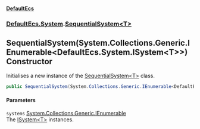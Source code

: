 #### [DefaultEcs](./index.md 'index')
### [DefaultEcs.System](./DefaultEcs-System.md 'DefaultEcs.System').[SequentialSystem&lt;T&gt;](./DefaultEcs-System-SequentialSystem-T-.md 'DefaultEcs.System.SequentialSystem&lt;T&gt;')
## SequentialSystem(System.Collections.Generic.IEnumerable&lt;DefaultEcs.System.ISystem&lt;T&gt;&gt;) Constructor
Initialises a new instance of the [SequentialSystem&lt;T&gt;](./DefaultEcs-System-SequentialSystem-T-.md 'DefaultEcs.System.SequentialSystem&lt;T&gt;') class.  
```C#
public SequentialSystem(System.Collections.Generic.IEnumerable<DefaultEcs.System.ISystem<T>> systems);
```
#### Parameters
<a name='DefaultEcs-System-SequentialSystem-T--SequentialSystem(System-Collections-Generic-IEnumerable-DefaultEcs-System-ISystem-T--)-systems'></a>
`systems` [System.Collections.Generic.IEnumerable](https://docs.microsoft.com/en-us/dotnet/api/System.Collections.Generic.IEnumerable 'System.Collections.Generic.IEnumerable')  
The [ISystem&lt;T&gt;](./DefaultEcs-System-ISystem-T-.md 'DefaultEcs.System.ISystem&lt;T&gt;') instances.  
  
